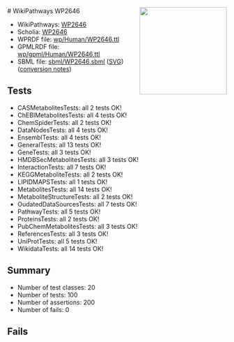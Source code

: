 <img style="float: right; width: 200px" src="../logo.png" />
# WikiPathways WP2646

* WikiPathways: [WP2646](https://identifiers.org/wikipathways:WP2646)
* Scholia: [WP2646](https://scholia.toolforge.org/wikipathways/WP2646)
* WPRDF file: [wp/Human/WP2646.ttl](../wp/Human/WP2646.ttl)
* GPMLRDF file: [wp/gpml/Human/WP2646.ttl](../wp/gpml/Human/WP2646.ttl)
* SBML file: [sbml/WP2646.sbml](../sbml/WP2646.sbml) ([SVG](../sbml/WP2646.svg)) ([conversion notes](../sbml/WP2646.txt))

## Tests
* CASMetabolitesTests: all 2 tests OK!
* ChEBIMetabolitesTests: all 4 tests OK!
* ChemSpiderTests: all 2 tests OK!
* DataNodesTests: all 4 tests OK!
* EnsemblTests: all 4 tests OK!
* GeneralTests: all 13 tests OK!
* GeneTests: all 3 tests OK!
* HMDBSecMetabolitesTests: all 3 tests OK!
* InteractionTests: all 7 tests OK!
* KEGGMetaboliteTests: all 2 tests OK!
* LIPIDMAPSTests: all 1 tests OK!
* MetabolitesTests: all 14 tests OK!
* MetaboliteStructureTests: all 2 tests OK!
* OudatedDataSourcesTests: all 7 tests OK!
* PathwayTests: all 5 tests OK!
* ProteinsTests: all 2 tests OK!
* PubChemMetabolitesTests: all 3 tests OK!
* ReferencesTests: all 3 tests OK!
* UniProtTests: all 5 tests OK!
* WikidataTests: all 14 tests OK!


## Summary

* Number of test classes: 20
* Number of tests: 100
* Number of assertions: 200
* Number of fails: 0

## Fails

